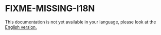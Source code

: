 # FIXME-MISSING-I18N

This documentation is not yet available in your language, please look at the [English version.](../../EN/administration/configuration-administration.md)